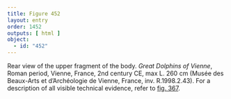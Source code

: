 ```yaml
---
title: Figure 452
layout: entry
order: 1452
outputs: [ html ]
object:
  - id: "452"
---
```


Rear view of the upper fragment of the body. *Great Dolphins of Vienne*, Roman period, Vienne, France, 2nd century CE, max L. 260 cm (Musée des Beaux-Arts et d’Archéologie de Vienne, France, inv. R.1998.2.43). For a description of all visible technical evidence, refer to [fig. 367](/visual-atlas/367/).
